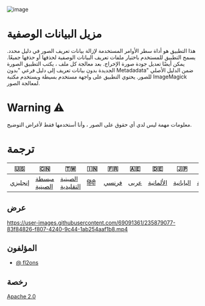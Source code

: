 ![image](https://github.com/user-attachments/assets/af677ca5-b660-4bb7-9421-fde3bf73dd7f)

# مزيل البيانات الوصفية

هذا التطبيق هو أداة سطر الأوامر المستخدمة لإزالة بيانات تعريف الصور في دليل محدد. يسمح التطبيق للمستخدم باختيار ملفات تعريف البيانات الوصفية لحذفها أو حذفها جميعًا. يمكن أيضًا تعديل جودة صورة الإخراج. بعد معالجة كل ملف ، يكتب التطبيق الصورة الجديدة بدون بيانات تعريف إلى دليل فرعي "بدون Metadadata" ضمن الدليل الأصلي للصور. يحتوي التطبيق على واجهة مستخدم بسيطة ويستخدم مكتبة ImageMagick لمعالجة الصور.

# Warning ⚠️

معلومات مهمة ليس لدي أي حقوق على الصور ، وأنا أستخدمها فقط لأغراض التوضيح.

# ترجمة

| 🇺🇸                 | 🇨🇳                             | 🇹🇼                                 | 🇮🇳                  | 🇫🇷                  | 🇦🇪                 | 🇩🇪                      | 🇯🇵                      | 🇪🇸                      |
| -------------------- | -------------------------------- | ------------------------------------ | --------------------- | --------------------- | -------------------- | ------------------------- | ------------------------- | ------------------------- |
| [إنجليزي](README.md) | [مبسطة الصينية](README.zh-CN.md) | [الصينية التقليدية](README.zh-TW.md) | [हिंदी](README.hi.md) | [فرنسي](README.fr.md) | [عربى](README.ar.md) | [الألمانية](README.de.md) | [اليابانية](README.ja.md) | [الأسبانية](README.es.md) |

## عرض

<https://user-images.githubusercontent.com/69091361/235879077-83f84826-f807-4240-9c44-1ab254aaf1b8.mp4>

## المؤلفون

-   [@ fl2ons](https://www.github.com/fl2on)

## رخصة

[Apache 2.0](https://choosealicense.com/licenses/apache-2.0/)
